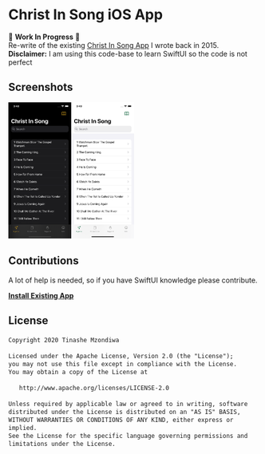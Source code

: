 # Christ In Song iOS App  

🚧 **Work In Progress**  🚧  
Re-write of the existing [Christ In Song App](https://apps.apple.com/za/app/christ-in-song-multi-language/id1067718185) I wrote back in 2015.  
**Disclaimer:** I am using this code-base to learn SwiftUI so the code is not perfect   

## Screenshots
<img src="art/ios_1.png" width="25%" /><img src="art/ios_2.png" width="25%" />

## Contributions
A lot of help is needed, so if you have SwiftUI knowledge please contribute.

**[Install Existing App](https://apps.apple.com/za/app/christ-in-song-multi-language/id1067718185)**

## License

    Copyright 2020 Tinashe Mzondiwa

    Licensed under the Apache License, Version 2.0 (the "License");
    you may not use this file except in compliance with the License.
    You may obtain a copy of the License at

       http://www.apache.org/licenses/LICENSE-2.0

    Unless required by applicable law or agreed to in writing, software
    distributed under the License is distributed on an "AS IS" BASIS,
    WITHOUT WARRANTIES OR CONDITIONS OF ANY KIND, either express or implied.
    See the License for the specific language governing permissions and
    limitations under the License.
